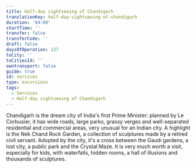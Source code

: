 ```yaml
---
title: Half-day sightseeing of Chandigarh
translationKey: half-day-sightseeing-of-chandigarh
duration: '04:00'
startTime: ''
transfer: false
transferCode: ''
draft: false
daysOfOperation: 127
toCity: ''
toCitiesId: ''
owntransport: false
guide: true
id: services
type: excursions
tags:
  - Services
  - Half-day sightseeing of Chandigarh
---
```

Chandigarh is the dream city of India's first Prime Minister: planned by Le Corbusier, it has wide roads, large parks, grassy verges and well-separated residential and commercial areas, very unusual for an Indian city. A highlight is the Nek Chand Rock Garden, a collection of sculptures made by a retired civil servant. Adopted by the city, it's a cross between the Gaudi gardens, a lost city, a public park and the Crystal Maze. It is very much worth a visit, especially for kids, with waterfalls, hidden rooms, a hall of illusions and thousands of sculptures.